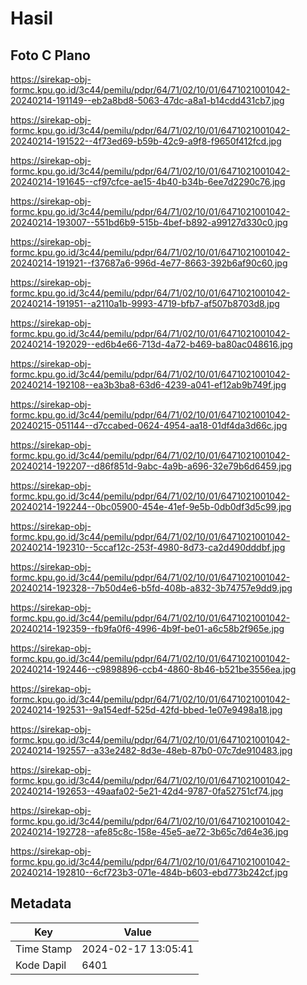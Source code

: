 # Hasil

## Foto C Plano

https://sirekap-obj-formc.kpu.go.id/3c44/pemilu/pdpr/64/71/02/10/01/6471021001042-20240214-191149--eb2a8bd8-5063-47dc-a8a1-b14cdd431cb7.jpg

https://sirekap-obj-formc.kpu.go.id/3c44/pemilu/pdpr/64/71/02/10/01/6471021001042-20240214-191522--4f73ed69-b59b-42c9-a9f8-f9650f412fcd.jpg

https://sirekap-obj-formc.kpu.go.id/3c44/pemilu/pdpr/64/71/02/10/01/6471021001042-20240214-191645--cf97cfce-ae15-4b40-b34b-6ee7d2290c76.jpg

https://sirekap-obj-formc.kpu.go.id/3c44/pemilu/pdpr/64/71/02/10/01/6471021001042-20240214-193007--551bd6b9-515b-4bef-b892-a99127d330c0.jpg

https://sirekap-obj-formc.kpu.go.id/3c44/pemilu/pdpr/64/71/02/10/01/6471021001042-20240214-191921--f37687a6-996d-4e77-8663-392b6af90c60.jpg

https://sirekap-obj-formc.kpu.go.id/3c44/pemilu/pdpr/64/71/02/10/01/6471021001042-20240214-191951--a2110a1b-9993-4719-bfb7-af507b8703d8.jpg

https://sirekap-obj-formc.kpu.go.id/3c44/pemilu/pdpr/64/71/02/10/01/6471021001042-20240214-192029--ed6b4e66-713d-4a72-b469-ba80ac048616.jpg

https://sirekap-obj-formc.kpu.go.id/3c44/pemilu/pdpr/64/71/02/10/01/6471021001042-20240214-192108--ea3b3ba8-63d6-4239-a041-ef12ab9b749f.jpg

https://sirekap-obj-formc.kpu.go.id/3c44/pemilu/pdpr/64/71/02/10/01/6471021001042-20240215-051144--d7ccabed-0624-4954-aa18-01df4da3d66c.jpg

https://sirekap-obj-formc.kpu.go.id/3c44/pemilu/pdpr/64/71/02/10/01/6471021001042-20240214-192207--d86f851d-9abc-4a9b-a696-32e79b6d6459.jpg

https://sirekap-obj-formc.kpu.go.id/3c44/pemilu/pdpr/64/71/02/10/01/6471021001042-20240214-192244--0bc05900-454e-41ef-9e5b-0db0df3d5c99.jpg

https://sirekap-obj-formc.kpu.go.id/3c44/pemilu/pdpr/64/71/02/10/01/6471021001042-20240214-192310--5ccaf12c-253f-4980-8d73-ca2d490dddbf.jpg

https://sirekap-obj-formc.kpu.go.id/3c44/pemilu/pdpr/64/71/02/10/01/6471021001042-20240214-192328--7b50d4e6-b5fd-408b-a832-3b74757e9dd9.jpg

https://sirekap-obj-formc.kpu.go.id/3c44/pemilu/pdpr/64/71/02/10/01/6471021001042-20240214-192359--fb9fa0f6-4996-4b9f-be01-a6c58b2f965e.jpg

https://sirekap-obj-formc.kpu.go.id/3c44/pemilu/pdpr/64/71/02/10/01/6471021001042-20240214-192446--c9898896-ccb4-4860-8b46-b521be3556ea.jpg

https://sirekap-obj-formc.kpu.go.id/3c44/pemilu/pdpr/64/71/02/10/01/6471021001042-20240214-192531--9a154edf-525d-42fd-bbed-1e07e9498a18.jpg

https://sirekap-obj-formc.kpu.go.id/3c44/pemilu/pdpr/64/71/02/10/01/6471021001042-20240214-192557--a33e2482-8d3e-48eb-87b0-07c7de910483.jpg

https://sirekap-obj-formc.kpu.go.id/3c44/pemilu/pdpr/64/71/02/10/01/6471021001042-20240214-192653--49aafa02-5e21-42d4-9787-0fa52751cf74.jpg

https://sirekap-obj-formc.kpu.go.id/3c44/pemilu/pdpr/64/71/02/10/01/6471021001042-20240214-192728--afe85c8c-158e-45e5-ae72-3b65c7d64e36.jpg

https://sirekap-obj-formc.kpu.go.id/3c44/pemilu/pdpr/64/71/02/10/01/6471021001042-20240214-192810--6cf723b3-071e-484b-b603-ebd773b242cf.jpg


## Metadata

| Key        | Value               |
| ---------- | ------------------- |
| Time Stamp | 2024-02-17 13:05:41 |
| Kode Dapil | 6401                |




